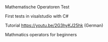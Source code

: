Mathematische Operatoren Test

First tests in visalstudio with C# 

Tutorial https://youtu.be/2G3hyKJ25hk (German)

Mathmatics operators for beginners




